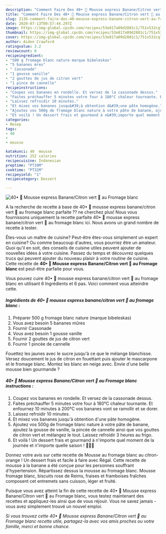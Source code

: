 ```yaml
---
description: "Comment Faire Des 40• 🍋 Mousse express Banane/Citron vert 🍌 au Fromage blanc"
title: "Comment Faire Des 40• 🍋 Mousse express Banane/Citron vert 🍌 au Fromage blanc"
slug: 2136-comment-faire-des-40-mousse-express-banane-citron-vert-au-fromage-blanc
date: 2020-07-13T00:57:44.297Z
image: https://img-global.cpcdn.com/recipes/53e817a09d2881c1/751x532cq70/40•-🍋-mousse-express-bananecitron-vert-🍌-au-fromage-blanc-photo-principale-de-la-recette.jpg
thumbnail: https://img-global.cpcdn.com/recipes/53e817a09d2881c1/751x532cq70/40•-🍋-mousse-express-bananecitron-vert-🍌-au-fromage-blanc-photo-principale-de-la-recette.jpg
cover: https://img-global.cpcdn.com/recipes/53e817a09d2881c1/751x532cq70/40•-🍋-mousse-express-bananecitron-vert-🍌-au-fromage-blanc-photo-principale-de-la-recette.jpg
author: Aiden Crawford
ratingvalue: 3.2
reviewcount: 8
recipeingredient:
- "500 g fromage blanc nature marque bibeleskas"
- "5 bananes mres"
- " Cassonade"
- "1 gousse vanille"
- "2 gouttes de jus de citron vert"
- "1 pince de cannelle"
recipeinstructions:
- "Coupez vos bananes en rondelle. Et versez de la cassonade dessus."
- "Faites préchauffer 5 minutes votre four à 180°C chaleur tournante. Et enfournez 10 minutes à 200°C vos bananes vont se ramollir et se dorer."
- "Laissez refroidir 10 minutes."
- "Et mixez vos bananes jusqu&#39;à obtention d&#39;une pâte homogène."
- "Ajoutez vos 500g de fromage blanc nature à votre pâte de banane, ajoutez la gousse de vanille, la pincée de cannelle ainsi que vos gouttes de citron vert et mélangez le tout. Laissez refroidir 3 heures au frigo."
- "Et voilà ! Un dessert frais et gourmand à n&#39;importe quel moment de la journée et n&#39;importe quelle saison ! 🍌🍋🍧"
categories:
- Resep
tags:
- 40
- 
- mousse

katakunci: 40  mousse 
nutrition: 252 calories
recipecuisine: Indonesian
preptime: "PT10M"
cooktime: "PT32M"
recipeyield: "1"
recipecategory: Dessert

---
```



![40• 🍋 Mousse express Banane/Citron vert 🍌 au Fromage blanc](https://img-global.cpcdn.com/recipes/53e817a09d2881c1/751x532cq70/40•-🍋-mousse-express-bananecitron-vert-🍌-au-fromage-blanc-photo-principale-de-la-recette.jpg)

A la recherche de recette à base de 40• 🍋 mousse express banane/citron vert 🍌 au fromage blanc parfaite ?? ne cherchez plus! Nous vous fournissons uniquement la recette parfaite 40• 🍋 mousse express banane/citron vert 🍌 au fromage blanc ici. Nous avons un grand nombre de recette à tester.

Êtes-vous un maître de cuisine? Peut-être êtes-vous simplement un expert en cuisine? Ou comme beaucoup d'autres, vous pourriez être un amateur. Quoi qu'il en soit, des conseils de cuisine utiles peuvent ajouter de nouvelles idées à votre cuisine. Passez du temps et découvrez quelques trucs qui peuvent ajouter du nouveau plaisir à votre routine de cuisine. Cette recette de <strong> 40• 🍋 Mousse express Banane/Citron vert 🍌 au Fromage blanc </strong> est peut-être parfaite pour vous.

<!--inarticleads1-->

Vous pouvez cuire 40• 🍋 mousse express banane/citron vert 🍌 au fromage blanc en utilisant 6 Ingrédients et 6 pas. Voici comment vous atteindre cette.

##### Ingrédients de 40• 🍋 mousse express banane/citron vert 🍌 au fromage blanc :

1. Préparer 500 g fromage blanc nature (marque bibeleskas)
1. Vous avez besoin 5 bananes mûres
1. Fournir  Cassonade
1. Vous avez besoin 1 gousse vanille
1. Fournir 2 gouttes de jus de citron vert
1. Fournir 1 pincée de cannelle


Fouettez les jaunes avec le sucre jusqu&#39;à ce que le mélange blanchisse. Versez doucement le jus de citron en fouettant puis ajouter le mascarpone et le fromage blanc. Montez les blanc en neige avec. Envie d&#39;une belle mousse bien gourmande ? 

<!--inarticleads2-->

##### 40• 🍋 Mousse express Banane/Citron vert 🍌 au Fromage blanc instructions :

1. Coupez vos bananes en rondelle. Et versez de la cassonade dessus.
1. Faites préchauffer 5 minutes votre four à 180°C chaleur tournante. Et enfournez 10 minutes à 200°C vos bananes vont se ramollir et se dorer.
1. Laissez refroidir 10 minutes.
1. Et mixez vos bananes jusqu&#39;à obtention d&#39;une pâte homogène.
1. Ajoutez vos 500g de fromage blanc nature à votre pâte de banane, ajoutez la gousse de vanille, la pincée de cannelle ainsi que vos gouttes de citron vert et mélangez le tout. Laissez refroidir 3 heures au frigo.
1. Et voilà ! Un dessert frais et gourmand à n&#39;importe quel moment de la journée et n&#39;importe quelle saison ! 🍌🍋🍧


Donnez votre avis sur cette recette de Mousse au fromage blanc au citron-orange ! Un dessert frais et facile à faire avec Régal. Cette recette de mousse à la banane a été conçue pour les personnes souffrant d&#39;hypertension. Répartissez dessus la mousse au fromage blanc. Mousse fromage blanc, biscuits rose de Reims, fraises et framboises fraîches composent cet entremets sans cuisson, léger et fruité. 

<!--inarticleads1-->

<p>
Puisque vous avez atteint la fin de cette recette de 40• 🍋 Mousse express Banane/Citron vert 🍌 au Fromage blanc, vous testez maintenant des recettes et appliquez-les ainsi que de vous réjouir. Vous ne savez jamais - vous avez simplement trouvé un nouvel emploi.
</p>

<p>
<i>Si vous trouvez cette 40• 🍋 Mousse express Banane/Citron vert 🍌 au Fromage blanc recette utile, partagez-la avec vos amis proches ou votre famille, merci et bonne chance.</i>
</p>
